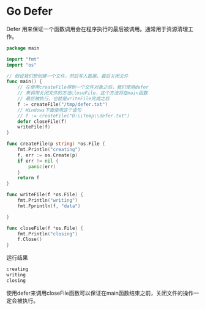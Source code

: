 # Go Defer
Defer 用来保证一个函数调用会在程序执行的最后被调用。通常用于资源清理工作。

```go
package main

import "fmt"
import "os"

// 假设我们想创建一个文件，然后写入数据，最后关闭文件
func main() {
	// 在使用createFile得到一个文件对象之后，我们使用defer
	// 来调用关闭文件的方法closeFile，这个方法将在main函数
	// 最后被执行，也就是writeFile完成之后
	f := createFile("/tmp/defer.txt")
	// Windows下面使用这个语句
	// f := createFile("D:\\Temp\\defer.txt")
	defer closeFile(f)
	writeFile(f)
}

func createFile(p string) *os.File {
	fmt.Println("creating")
	f, err := os.Create(p)
	if err != nil {
		panic(err)
	}
	return f
}

func writeFile(f *os.File) {
	fmt.Println("writing")
	fmt.Fprintln(f, "data")

}

func closeFile(f *os.File) {
	fmt.Println("closing")
	f.Close()
}
```
运行结果
```go
creating
writing
closing
```
使用defer来调用closeFile函数可以保证在main函数结束之前，关闭文件的操作一定会被执行。